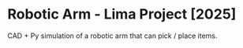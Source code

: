# Robotic Arm - Lima Project [2025]
CAD + Py simulation of a robotic arm that can pick / place items. 
